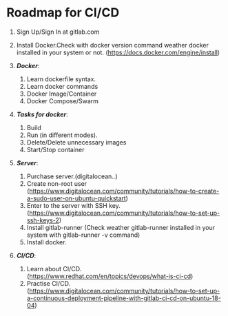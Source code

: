 # Roadmap for CI/CD

1. Sign Up/Sign In at gitlab.com

2. Install Docker.Check with docker version command weather docker installed in your system or not. (https://docs.docker.com/engine/install)

3. **_Docker_**:

   1. Learn dockerfile syntax.
   2. Learn docker commands
   3. Docker Image/Container
   4. Docker Compose/Swarm
  
4. **_Tasks for docker_**:

   1. Build
   2. Run (in different modes).
   3. Delete/Delete unnecessary images
   5. Start/Stop container

5. **_Server_**:
 
   1. Purchase server.(digitalocean..)
   2. Create non-root user (https://www.digitalocean.com/community/tutorials/how-to-create-a-sudo-user-on-ubuntu-quickstart)
   3. Enter to the server with SSH key.(https://www.digitalocean.com/community/tutorials/how-to-set-up-ssh-keys-2)
   4. Install gitlab-runner (Check weather gitlab-runner installed in your system with gitlab-runner -v command)
   5. Install docker.

6. **_CI/CD_**:
   
   1. Learn about CI/CD. (https://www.redhat.com/en/topics/devops/what-is-ci-cd)
   2. Practise CI/CD.(https://www.digitalocean.com/community/tutorials/how-to-set-up-a-continuous-deployment-pipeline-with-gitlab-ci-cd-on-ubuntu-18-04)

   

  

